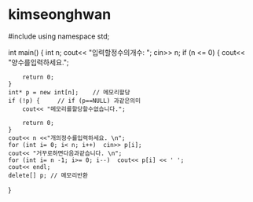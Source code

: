 # kimseonghwan

#include <iostream>
using namespace std;

int main() {
	int n;
	cout<< "입력할정수의개수: ";
	cin>> n;
	if (n <= 0) {
		cout<< "양수를입력하세요.";
		
		return 0;
	}
	int* p = new int[n];    // 메모리할당
	if (!p) {     // if (p==NULL) 과같은의미
		cout<< "메모리를할당할수없습니다.";
		
		return 0;
	}
	cout<< n <<"개의정수를입력하세요. \n";
	for (int i= 0; i< n; i++)  cin>> p[i]; 
	cout<< "거꾸로하면다음과같습니다. \n";
	for (int i= n -1; i>= 0; i--)  cout<< p[i] << ' ';
	cout<< endl;
	delete[] p; // 메모리반환
}
